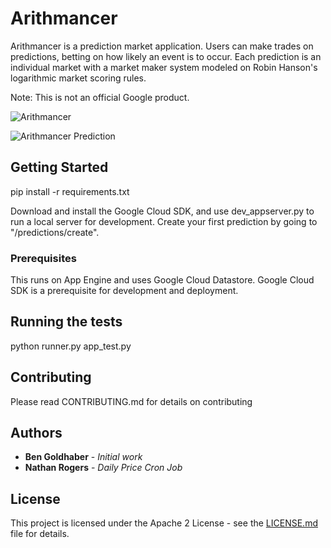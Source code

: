 # Arithmancer

Arithmancer is a prediction market application. Users can make trades on predictions, betting on how likely an event is to occur. Each prediction is an individual market with a market maker system modeled on Robin Hanson's logarithmic market scoring rules.

Note: This is not an official Google product.

![Arithmancer](https://storage.googleapis.com/arithmancer-static/arithmancer.png "Preview")


![Arithmancer Prediction](https://storage.googleapis.com/arithmancer-static/arithmancer_prediction.png)
## Getting Started

pip install -r requirements.txt

Download and install the Google Cloud SDK, and use dev_appserver.py to run a local server for development. Create your first prediction by going to "/predictions/create". 

### Prerequisites

This runs on App Engine and uses Google Cloud Datastore. Google Cloud SDK is a prerequisite for development and deployment.

## Running the tests

python runner.py app_test.py 

## Contributing

Please read CONTRIBUTING.md for details on contributing

## Authors

* **Ben Goldhaber** - *Initial work*
* **Nathan Rogers** - *Daily Price Cron Job*


## License

This project is licensed under the Apache 2 License - see the [LICENSE.md](LICENSE.md) file for details.
